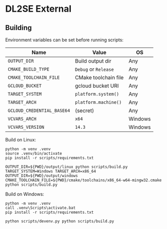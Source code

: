 # DL2SE External

## Building

Environment variables can be set before running scripts:

| Name                       | Value                | OS      |
| -------------------------- | -------------------- | ------- |
| `OUTPUT_DIR`               | Build output dir     | Any     |
| `CMAKE_BUILD_TYPE`         | `Debug` or `Release` | Any     |
| `CMAKE_TOOLCHAIN_FILE`     | CMake toolchain file | Any     |
| `GCLOUD_BUCKET`            | gcloud bucket URI    | Any     |
| `TARGET_SYSTEM`            | `platform.system()`  | Any     |
| `TARGET_ARCH`              | `platform.machine()` | Any     |
| `GCLOUD_CREDENTIAL_BASE64` | (secret)             | Any     |
| `VCVARS_ARCH`              | `x64`                | Windows |
| `VCVARS_VERSION`           | `14.3`               | Windows |

Build on Linux:

```
python -m venv .venv
source .venv/bin/activate
pip install -r scripts/requirements.txt

OUTPUT_DIR=${PWD}/output/linux python scripts/build.py
TARGET_SYSTEM=Windows TARGET_ARCH=x86_64 OUTPUT_DIR=${PWD}/output/windows CMAKE_TOOLCHAIN_FILE=${PWD}/cmake/toolchains/x86_64-w64-mingw32.cmake python scripts/build.py
```

Build on Windows:

```
python -m venv .venv
call .venv\Scripts\activate.bat
pip install -r scripts/requirements.txt

python scripts/devenv.py python scripts/build.py
```
